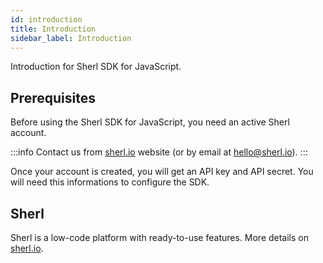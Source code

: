 ```yaml
---
id: introduction
title: Introduction
sidebar_label: Introduction
---
```


Introduction for Sherl SDK for JavaScript.

## Prerequisites

Before using the Sherl SDK for JavaScript, you need an active Sherl account.

:::info
Contact us from [sherl.io](https://sherl.io) website (or by email at hello@sherl.io).
:::

Once your account is created, you will get an API key and API secret.
You will need this informations to configure the SDK.

## Sherl

Sherl is a low-code platform with ready-to-use features. More details on [sherl.io](https://sherl.io).

